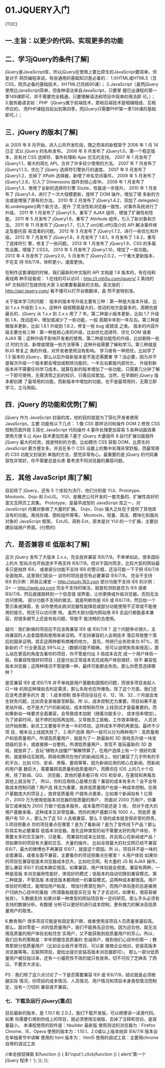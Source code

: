 # 01.JQUERY入门
[TOC]
## 一.主旨：以更少的代码、实现更多的功能

## 二．学习jQuery的条件[了解]
jQuery是JavaScript库，所以jQuery在使用上要比原生的JavaScript要简单，但是对于
网页编程来说，有些通用的基础知识是必备的：
1.XHTML或HTML5（含CSS，网页必备的基础技术，XHTML已完结90课）；
2.JavaScript（虽然jQuery使用比JavaScript简单，但各种语法来自JavaScript，只要掌
握已出课程的第一季149课即可，并不需要完全精通，只要理解语法和项目中简单的用法即
可。）；
3.服务器语言如：PHP（jQuery属于前端技术，那和后端技术是相辅相成、互相呼应的，
而PHP课程目前出到第四季，而jQuery只需要PHP第一季136课的基础即可。）；

## 三．jQuery 的版本[了解]
从 2005 年 8 月开始，进入公共开发阶段，随之而来的新框架于 2006 年 1 月 14 日正
式以 jQuery 的名称发布。 
2006 年 8 月发布了 jQuery1.0，第一个稳定版本，具有对 CSS 选择符、事件处理和
Ajax 交互的支持。
2007 年 1 月发布了 jQuery1.1，极大的简化 API。合并了许多较少使用的方法。
2007 年 7 月发布了 jQuery1.1.3，优化了 jQuery 选择符引擎执行的速度。
2007 年 9 月发布了 jQuery1.2，去掉了 XPath 选择器，新增了命名空间事件。
2008 年 5 月发布了 jQuery1.2.6，引入了 Dimensions 插件到核心库中。
2009 年 1 月发布了 jQuery1.3，使用了全新的选择符引擎 Sizzle，性能进一步提升。
2010 年 1 月发布了 jQuery1.4，进行了一次大规模更新，提供了 DOM 操作，增加了很
多新的方法或是增强了原有的方法。
2010 年 2 月发布了 jQuery1.4.2，添加了.delegate()和.undelegate()两个新方法，提升
了灵活性和浏览器一致性，对事件系统进行了升级。
2011 年 1 月发布了 jQuery1.5，重写了 AJAX 组件，增强了扩展性和性能。
2011 年 5 月发布了 jQuery1.6，重写了 Attribute 组件，引入了新对象和方法。
2011 年 11 月发布了 jQuery1.7，引入了.on()和.off()简介的 API 解决事件绑定及委托容
易混淆的问题。
2012 年 3 月发布了 jQuery1.7.2，进行一些优化和升级。
2012 年 7 月发布了 jQuery1.8，8 月发布了 1.8.1，9 月发布了 1.8.2，重写了选择符引
擎，修复了一些问题。
2013 年 1 月发布了 jQuery1.9，CSS 的多属性设置，增强了 CSS3。
2013 年 5 月发布了 jQuery1.10，增加了一些功能。
2013 年 4 月发布了 jQuery2.0，5 月发布了 jQuery2.0.2，一个重大更新版本，不在支
持 IE6/7/8，体积更小，速度更快。

在制作这套课程的时候，我们最新的中文版的 API 文档是 1.8 版本的，有在线和离线两
种手段查阅：
1.在线的可以访问：http://t.mb5u.com/jquery/
2.离线的 AP 文档将打包提供给大家
3.如果要看最新的文档，英文版的：http://api.jquery.com/ 看不懂可以打开谷歌翻译，虽
然不是特别准。

关于版本学习的问题：
版本的版本号升级主要有三种：第一种是大版本升级，比如 1.x.x 升级到 2.x.x，这种升
级规模是最大的，改动的地方是最多的，周期也是最长的，jQuery 从 1.x.x 到 2.x.x 用了 7
年。第二种是小版本更新，比如 1.7 升级到 1.8，改动适中，增加或减少了一些功能，一般
周期半年到一年左右。第三种是微版本更新，比如 1.8.1 升级到 1.8.2，修复一些 bug 或错误
之类。
版本的内容升级主要也有三种：第一种是核心库的升级，比如优化选择符、优化 DOM
或者 AJAX 等；这种升级不影响开发者的使用。第二种是功能性的升级，比如剔除一些过
时的方法、新增或增强一些方法等等；这种升级需要了解和学习。第三种就是 BUG 修复之
类的升级，对开发者使用没有影响。
学习者有一种担忧，比如学了 1.3 版本的 jQuery，那么以后升级新版本是不是还需要重
学？没必要，因为并不是每次升级一个版本都会增加或剔除功能的，一半左右都是内部优化，
升级到新版本并不需要任何学习成本。就算在新的版本增加了一些功能，只需要几分钟了解 
一下即可使用，无需清零之前的知识，只需后续累加。当然，在早期的 jQuery 版本都创建
了最常用的功能，而新版本中增加的功能，也不是最常用的，无需立即学习，立马用起。


## 四．jQuery 的功能和优势[了解]
jQuery 作为 JavaScript 封装的库，他的目的就是为了简化开发者使用 JavaScript。主要
功能有以下几点：
1.像 CSS 那样访问和操作 DOM
2.修改 CSS 控制页面外观
3.简化 JavaScript 代码操作
4.事件处理更加容易
5.各种动画效果使用方便
6.让 Ajax 技术更加完美
7.基于 jQuery 大量插件
8.自行扩展功能插件
jQuery 最大的优势，就是特别的方便。比如模仿 CSS 获取 DOM，比原生的 JavaScript
要方便太多。并且在多个 CSS 设置上的集中处理非常舒服，而最常用的 CSS 功能又封装到
单独的方法，感觉非常有心。最重要的是 jQuery 的代码兼容性非常好，你不需要总是头疼
着考虑不同浏览器的兼容问题。

## 五．其他 JavaScript 库[了解]
目前除了 jQuery，还有 5 个库较为流行，他们分别是 YUI、Prototype、Mootools、Dojo
和 ExtJS。
YUI，是雅虎公司开发的一套完备的、扩展性良好的富交互网页工具集。
Prototype，是最早成型的 JavaScript 库之一，对 JavaScript 内置对象做了大量的扩展。
Dojo，Dojo 强大之处在于提供了其他库没有的功能。离线存储、图标组件等等。
Mootools，轻量、简洁、模块化和面向对象的 JavaScript 框架。
ExtJS，简称 Ext，原本是对 YUI 的一个扩展，主要创建前端用户界面。(付费的)

## 六．是否兼容 IE 低版本[了解]
这次 jQuery 发布了大版本 2.x.x，完全放弃兼容 IE6/7/8。不单单如此，很多国际上的大
型站点也开始逐步不再支持 IE6/7/8。但对于国内而言，比较大型的网站最多只是抛弃 IE6，
或者部分功能不支持 IE6 的警示框，还没可能一下子把 IE6/7/8 全面抛弃。这里我们就谈一
谈你的项目是否有必要兼容 IE6/7/8。
完全不支持 IE6 的示例：网易云课堂 -- http://study.163.com
部分功能不支持 IE6 的示例：Q+ -- http://web.qq.com 
完全不支持的做法，就是检测到是否为 IE6 或者 IE6/7/8，然后直接跳转到一个信息错
误界面，让你更换或升级浏览器，否则无法访问使用。
部分功能不支持的做法，就是判断你是 IE6 或 IE6/7/8，然后给一个警示条或弹窗，告
诉你使用此款浏览器性能降低或部分功能使用不正常或不能使用的提示，但还可以访问使
用。
虽然大部分国内网站用 IE6 去运行都能基本兼容，但很多细节上还是有些问题，导致不
能流畅的去使用。


疑问：我们新做的项目应不应该再兼容 IE6 或 IE6/7/8？
这个问题争论很久，支持兼容的人会拿国情和使用率来证明。不支持兼容的人会用技术
落后导致整个落后别国来证明。其实这两种都有商榷的地方。
首先，传统行业失败率为 97%，而新新的 IT 行业更高达 99%以上（数据可能不精确，
但可以说明失败率很高）。那么站在更高的角度去看你的项目，你不管是付出 3 倍成本去完
成一个用户体验一般，但兼容性很好的项目；还是付出正常成本去完成用户体验很好，但不
兼容低版本浏览器；这两种情况不管是哪一种，最终可能都会失败。那么你愿意选择哪种？


是否兼容 IE6 或 IE6/7/8 并不单纯是用户基数和国情的问题，而很多项目发起人只一味
的用这种理由去判定需求，那么失败也在所难免。除了这个方面，我们还应该考虑更多的方
面：
1.成本控制
很多项目往往在 6、12、18、32...个月就会发生财务问题，比如资金紧缩甚至断裂。所
以，成本控制尤为重要。项目如果不是老站升级，也不是大门户的新闻站，成本控制和尽快
上线测试才是最重要的。而如果新站一味要求全面兼容，会导致成本加剧（随着功能多少，
成本倍率增加）。为了锁紧时间，就不停的加班再加班，又导致员工抵触，工作效率降低，
人员流动开始频繁，新员工又要接手开发一半的项目。这样成本不停的再累加。最终不少项
目，根本没上线就失败了。
2.用户选择
用户一般可以分为两种用户：高质量用户和低质量用户。所谓高质量用户，就是为了一
款最新的 3D 游戏去升级一块发烧级的显卡，或直接换一台整机。所谓低质量用户，发现不
能玩最新的 3D 游戏，就放弃了，去玩“植物大战僵尸”解解馋算了。在用户选择上有一个
很好的案例，就是移动互联网。网易和腾讯在他们的新闻应用上，他们兼容了几乎所有的手
机平台，比如 IOS、安卓、黑莓、塞班等等，因为新闻应用的核心在新闻，而新闻的用户基
数巨大，需要兼顾高质量和低质量用户。而腾讯在 IOS 上的几十个应用，除了新闻、QQ、
浏览器，其他的基本都只有 IOS 和安卓，在塞班和黑莓及其他上就没有了。
所以，你的应用核心是哪方面？兼容的成本有多大？会不会导致成本控制问题？用户选
择尤为重要，放弃低质量用户也是一种成本控制。在用户基数庞大的项目上，放弃低质量用
户就有点愚笨，比如某个新闻站有 1 亿用户，2000 万为使用低版本浏览器的低质量的用户，
而面对 2000 万用户，你兼容它或单独为 2000 万做个低版本服务，成本虽然可能还是 3 倍，
但对于庞大的用户基数来看，这种成本又非常低廉。而你的用户基数只有 1000 人，而低质
量用户有 50 人，那么为了这 50 人去做兼容，那么 3 倍的成本就变得非常的昂贵。
3.项目侧重点
你的项目重点在哪里？是为了看新闻？是为了宣传线下产品？那么你其实有必要兼容
低版本浏览器。首先这种类型的站不需要太好的用户体验，不需要太多的交互操作，只是看，
而兼容的成本比较低，并且核心在新闻或产品！但如果你的项目有大量的交互、大量的操作， 
比如全球最大的社交网已经不兼容 IE6/7，最大的微博也不再兼容 IE6/7，就是这个原因。所
以，项目并不是一味的全面兼容，或者全面不兼容，主要看你的项目侧重点在哪里！
4.用户体验
如果你的项目在兼容低版本浏览器成本巨大，比如社交网，有大量的 JS 和 AJAX 操作。
那么兼容 IE6/7 的成本确实很高，如果兼容，用户体验就会很差。兼容有两种，一种是高版
本浏览器用性能好，体验好的模式；低版本的自动切换到兼容模式。第二种就是，不管高版
本或低版本都用统一的兼容模式。这两种成本都很高。用户体验好的模式，能增加用户粘度，
增加付费潜在用户，而用户体验差的总是被用户归纳为心目中的备胎（所谓备胎就是实在没
有了才去访问，如果有，很容易被抛弃）。
5.数据支持
如果对某一种类型的网站项目有一定的研究，那么手头必须有支持的数据分析。有数据
分析可以更好的进行成本控制，更有魄力的解决高低质量用户的取舍。

6.教育用户
很多项目可能是有固定客户群，或者使用该项目人员质量普遍较高。那么，面对零星一
点的低质量用户，我们不能再去迎合他。因为迎合他，就无法用高质量的用户体验去粘住忠
实用户，又不能获取到低质量用户的芳心。所以，我们应有的策略是：牢牢把握住高质量的
忠诚用户，做到他们心目中的第一；教育那部分低质量用户（比如企业级开发项目，可以直
接做企业培训，安装高版本浏览器等等。互联网项目，就给出提示安装高版本浏览器即可）。
那么一部分低质量用户被拉拢过来，还有一小撮死性不改的就只有放弃。切不可捡了芝麻丢
了西瓜，不要贪大求全。

PS：我们用了这六点讨论了一下是否需要兼容 IE6 或 IE6/7/8，结论就是必须根据实际
情况，你项目的成本情况、人员情况、用户情况和项目本身类型情况而制定，没有一刀切的
兼容或不兼容。

### 七．下载及运行 jQuery[重点]
目前最新的版本，是 1.10.1 和 2.0.2，我们下载开发版，可以顺便读一读源代码。如果
你需要引用到你线上的项目，就必须使用压缩版，去掉了注释和空白，是容量最小。
本课程使用的软件是：hbuilder 最新版
使用测试的浏览器为：Firefox Chrome、IE、Opera
使用的版本为：1.10.1、2.0或以上版本抛弃 IE6/7/8 版本会在单独章节中讲解
使用的 html 版本为： html5
使用的调试工具：主要用chrome自带的调试工具

//单击按钮弹窗
$(function () {
$('input').click(function () {
alert('第一个 jQuery 程序！');
});
});


